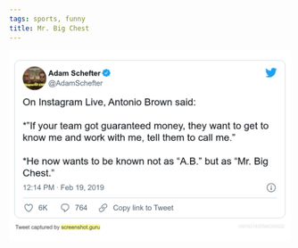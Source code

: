 ```yaml
---
tags: sports, funny
title: Mr. Big Chest
---
```


![bigchest](https://raw.githubusercontent.com/muneer78/muneer78.github.io/master/images/bigchest1.png)


